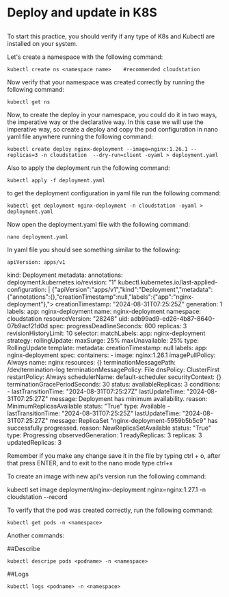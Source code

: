 # Deploy and update in K8S
## 

To start this practice, you should verify if any type of K8s and Kubectl are installed on your system.

Let's create a namespace with the following command:

    kubectl create ns <namespace name>    #recommended cloudstation
    
Now verify that your namespace was created correctly by running the following command:

    kubectl get ns
    
Now, to create the deploy in your namespace, you could do it in two ways, the imperative way or the declarative way. In this case we will use the imperative way, so create a deploy and copy the pod configuration in nano yaml file anywhere running the following command:

    kubectl create deploy nginx-deployment --image=nginx:1.26.1 --replicas=3 -n cloudstation  --dry-run=client -oyaml > deployment.yaml

Also to apply the deployment run the following command:

    kubectl apply -f deployment.yaml
    
to get the deployment configuration in yaml file run the following command:
    
    kubectl get deployment nginx-deployment -n cloudstation -oyaml > deployment.yaml
    
Now open the deployment.yaml file with the following command:

    nano deployment.yaml
    
In yaml file you should see something similar to the  following:

    apiVersion: apps/v1
kind: Deployment
metadata:
  annotations:
    deployment.kubernetes.io/revision: "1"
    kubectl.kubernetes.io/last-applied-configuration: |
      {"apiVersion":"apps/v1","kind":"Deployment","metadata":{"annotations":{},"creationTimestamp":null,"labels":{"app":"nginx-deployment"},">
  creationTimestamp: "2024-08-31T07:25:25Z"
  generation: 1
  labels:
    app: nginx-deployment
  name: nginx-deployment
  namespace: cloudstation
  resourceVersion: "28248"
  uid: adb99ad9-ed26-4b87-8640-07b9acf21d0d
spec:
  progressDeadlineSeconds: 600
  replicas: 3
  revisionHistoryLimit: 10
  selector:
    matchLabels:
      app: nginx-deployment
  strategy:
    rollingUpdate:
      maxSurge: 25%
      maxUnavailable: 25%
    type: RollingUpdate
  template:
    metadata:
      creationTimestamp: null
      labels:
        app: nginx-deployment
    spec:
      containers:
    - image: nginx:1.26.1
        imagePullPolicy: Always
        name: nginx
        resources: {}
        terminationMessagePath: /dev/termination-log
        terminationMessagePolicy: File
      dnsPolicy: ClusterFirst
      restartPolicy: Always
      schedulerName: default-scheduler
      securityContext: {}
      terminationGracePeriodSeconds: 30
status:
  availableReplicas: 3
  conditions:
     - lastTransitionTime: "2024-08-31T07:25:27Z"
    lastUpdateTime: "2024-08-31T07:25:27Z"
    message: Deployment has minimum availability.
    reason: MinimumReplicasAvailable
    status: "True"
    type: Available
      - lastTransitionTime: "2024-08-31T07:25:25Z"
    lastUpdateTime: "2024-08-31T07:25:27Z"
    message: ReplicaSet "nginx-deployment-5959b5b5c9" has successfully progressed.
    reason: NewReplicaSetAvailable
    status: "True"
    type: Progressing
  observedGeneration: 1
  readyReplicas: 3
  replicas: 3
  updatedReplicas: 3

Remember if you make any change save it in the file by typing ctrl + o, after that press ENTER, and to exit to the nano mode type ctrl+x

To create an image with new api's version run the following command:

kubectl set image deployment/nginx-deployment nginx=nginx:1.27.1 -n cloudstation --record
    
To verify that the pod was created correctly, run the following command: 

    kubectl get pods -n <namespace>

Another commands:

##Describe

    kubectl descripe pods <podname> -n <namespace>

##Logs

    kubectl logs <podname> -n <namespace>
